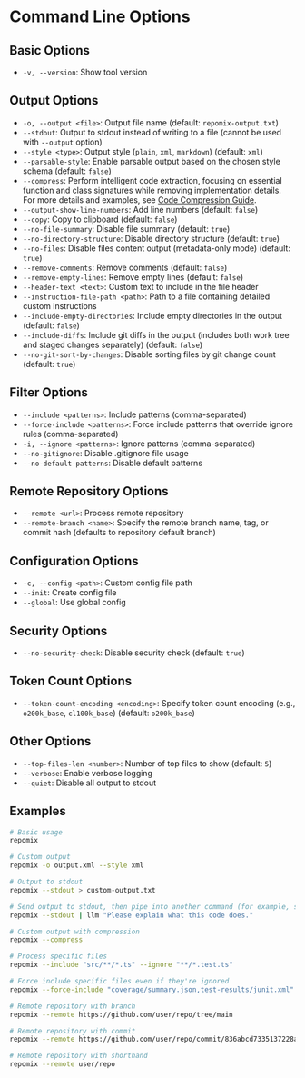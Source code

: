 # Command Line Options

## Basic Options
- `-v, --version`: Show tool version

## Output Options
- `-o, --output <file>`: Output file name (default: `repomix-output.txt`)
- `--stdout`: Output to stdout instead of writing to a file (cannot be used with `--output` option)
- `--style <type>`: Output style (`plain`, `xml`, `markdown`) (default: `xml`)
- `--parsable-style`: Enable parsable output based on the chosen style schema (default: `false`)
- `--compress`: Perform intelligent code extraction, focusing on essential function and class signatures while removing implementation details. For more details and examples, see [Code Compression Guide](code-compress).
- `--output-show-line-numbers`: Add line numbers (default: `false`)
- `--copy`: Copy to clipboard (default: `false`)
- `--no-file-summary`: Disable file summary (default: `true`)
- `--no-directory-structure`: Disable directory structure (default: `true`)
- `--no-files`: Disable files content output (metadata-only mode) (default: `true`)
- `--remove-comments`: Remove comments (default: `false`)
- `--remove-empty-lines`: Remove empty lines (default: `false`)
- `--header-text <text>`: Custom text to include in the file header
- `--instruction-file-path <path>`: Path to a file containing detailed custom instructions
- `--include-empty-directories`: Include empty directories in the output (default: `false`)
- `--include-diffs`: Include git diffs in the output (includes both work tree and staged changes separately) (default: `false`)
- `--no-git-sort-by-changes`: Disable sorting files by git change count (default: `true`)

## Filter Options
- `--include <patterns>`: Include patterns (comma-separated)
- `--force-include <patterns>`: Force include patterns that override ignore rules (comma-separated)
- `-i, --ignore <patterns>`: Ignore patterns (comma-separated)
- `--no-gitignore`: Disable .gitignore file usage
- `--no-default-patterns`: Disable default patterns

## Remote Repository Options
- `--remote <url>`: Process remote repository
- `--remote-branch <name>`: Specify the remote branch name, tag, or commit hash (defaults to repository default branch)

## Configuration Options
- `-c, --config <path>`: Custom config file path
- `--init`: Create config file
- `--global`: Use global config

## Security Options
- `--no-security-check`: Disable security check (default: `true`)

## Token Count Options
- `--token-count-encoding <encoding>`: Specify token count encoding (e.g., `o200k_base`, `cl100k_base`) (default: `o200k_base`)

## Other Options
- `--top-files-len <number>`: Number of top files to show (default: `5`)
- `--verbose`: Enable verbose logging
- `--quiet`: Disable all output to stdout

## Examples

```bash
# Basic usage
repomix

# Custom output
repomix -o output.xml --style xml

# Output to stdout
repomix --stdout > custom-output.txt

# Send output to stdout, then pipe into another command (for example, simonw/llm)
repomix --stdout | llm "Please explain what this code does."

# Custom output with compression
repomix --compress

# Process specific files
repomix --include "src/**/*.ts" --ignore "**/*.test.ts"

# Force include specific files even if they're ignored
repomix --force-include "coverage/summary.json,test-results/junit.xml"

# Remote repository with branch
repomix --remote https://github.com/user/repo/tree/main

# Remote repository with commit
repomix --remote https://github.com/user/repo/commit/836abcd7335137228ad77feb28655d85712680f1

# Remote repository with shorthand
repomix --remote user/repo
```
